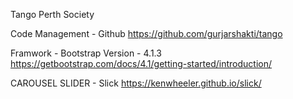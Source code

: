 Tango Perth Society 

Code Management -
Github 
https://github.com/gurjarshakti/tango 

Framwork - 
Bootstrap Version - 4.1.3 
https://getbootstrap.com/docs/4.1/getting-started/introduction/ 


CAROUSEL SLIDER - 
Slick 
https://kenwheeler.github.io/slick/

